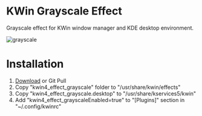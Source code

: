 # KWin Grayscale Effect

Grayscale effect for KWin window manager and KDE desktop environment.

![grayscale](https://gitlab.com/murat.cileli/kwin-grayscale-effect/raw/master/Screenshot_20180917_090716.png "grayscale")

# Installation

1. [Download](https://gitlab.com/murat.cileli/kwin-grayscale-effect/-/archive/master/kwin-grayscale-effect-master.tar.gz) or Git Pull
2. Copy "kwin4_effect_grayscale" folder to "/usr/share/kwin/effects"
3. Copy "kwin4_effect_grayscale.desktop" to "/usr/share/kservices5/kwin"
4. Add "kwin4_effect_grayscaleEnabled=true" to "[Plugins]" section in "~/.config/kwinrc"